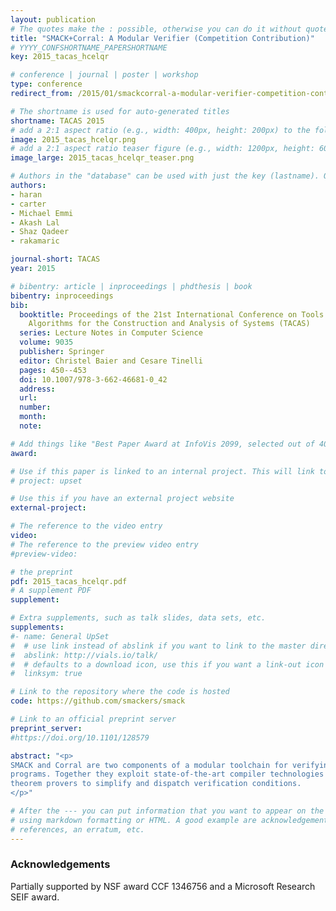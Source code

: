 ```yaml
---
layout: publication
# The quotes make the : possible, otherwise you can do it without quotes
title: "SMACK+Corral: A Modular Verifier (Competition Contribution)"
# YYYY_CONFSHORTNAME_PAPERSHORTNAME
key: 2015_tacas_hcelqr

# conference | journal | poster | workshop
type: conference
redirect_from: /2015/01/smackcorral-a-modular-verifier-competition-contribution

# The shortname is used for auto-generated titles
shortname: TACAS 2015
# add a 2:1 aspect ratio (e.g., width: 400px, height: 200px) to the folder /assets/images/papers/
image: 2015_tacas_hcelqr.png
# add a 2:1 aspect ratio teaser figure (e.g., width: 1200px, height: 600px) to the folder /assets/images/papers/
image_large: 2015_tacas_hcelqr_teaser.png

# Authors in the "database" can be used with just the key (lastname). Others can be written properly.
authors:
- haran
- carter
- Michael Emmi
- Akash Lal
- Shaz Qadeer
- rakamaric

journal-short: TACAS
year: 2015

# bibentry: article | inproceedings | phdthesis | book
bibentry: inproceedings
bib:
  booktitle: Proceedings of the 21st International Conference on Tools and
    Algorithms for the Construction and Analysis of Systems (TACAS)
  series: Lecture Notes in Computer Science
  volume: 9035
  publisher: Springer
  editor: Christel Baier and Cesare Tinelli
  pages: 450--453
  doi: 10.1007/978-3-662-46681-0_42
  address:
  url:
  number:
  month:
  note:

# Add things like "Best Paper Award at InfoVis 2099, selected out of 4000 submissions"
award:

# Use if this paper is linked to an internal project. This will link to the project site
# project: upset

# Use this if you have an external project website
external-project:

# The reference to the video entry
video:
# The reference to the preview video entry
#preview-video:

# the preprint
pdf: 2015_tacas_hcelqr.pdf
# A supplement PDF
supplement:

# Extra supplements, such as talk slides, data sets, etc.
supplements:
#- name: General UpSet
#  # use link instead of abslink if you want to link to the master directory
#  abslink: http://vials.io/talk/
#  # defaults to a download icon, use this if you want a link-out icon
#  linksym: true

# Link to the repository where the code is hosted
code: https://github.com/smackers/smack

# Link to an official preprint server
preprint_server: 
#https://doi.org/10.1101/128579

abstract: "<p>
SMACK and Corral are two components of a modular toolchain for verifying C
programs. Together they exploit state-of-the-art compiler technologies and
theorem provers to simplify and dispatch verification conditions.
</p>"

# After the --- you can put information that you want to appear on the website
# using markdown formatting or HTML. A good example are acknowledgements, extra
# references, an erratum, etc.
---
```

### Acknowledgements

Partially supported by NSF award CCF 1346756 and a Microsoft Research SEIF
award.


